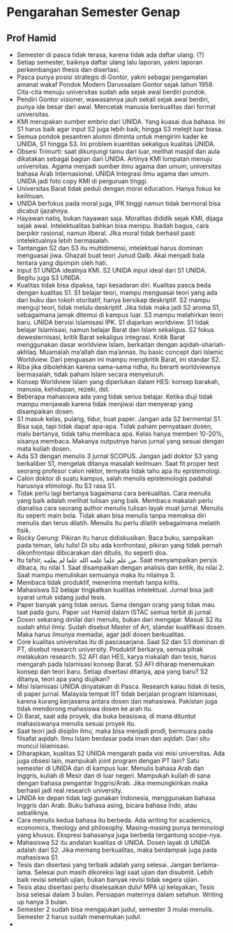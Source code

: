 # Pengarahan Semester Genap
## Prof Hamid
- Semester di pasca tidak terasa, karena tidak ada daftar ulang. (?)
- Setiap semester, baiknya daftar ulang lalu laporan, yakni laporan perkembangan thesis dan disertasi.
- Pasca punya posisi strategis di Gontor, yakni sebagai pengamalan amanat wakaf Pondok Modern Darussalam Gontor sejak tahun 1958. Cita-cita menuju universitas sudah ada sejak awal berdiri pondok.
- Pendiri Gontor visioner, wawasannya jauh sekali sejak awal berdiri, punya ide besar dari awal. Mencetak manusia berkualitas dari format universitas.
- KMI merupakan sumber embrio dari UNIDA. Yang kuasai dua bahasa. Ini S1 harus baik agar input S2 juga lebih baik, hingga S3 melejit luar biasa.
- Semua pondok pesantren alumni diminta untuk mengirim kader ke UNIDA, S1 hingga S3. Ini problem kuantitas sekaligus kualitas UNIDA.
- Obsesi Trimurti: saat dikunjungi tamu dari luar, melihat masjid dan aula dikatakan sebagai bagian dari UNIDA. Artinya KMI lompatan menuju universitas. Agama menjadi sumber ilmu agama dan umum, universitas bahasa Arab Internasional. UNIDA Integrasi ilmu agama dan umum. UNIDA jadi foto copy KMI di perguruan tinggi. 
- Universitas Barat tidak peduli dengan moral education. Hanya fokus ke keilmuan.
- UNIDA berfokus pada moral juga, IPK tinggi namun tidak bermoral bisa dicabut ijazahnya. 
- Hayawan natiq, bukan hayawan saja. Moralitas dididik sejak KMI, dijaga sejak awal. Intelektualitas bahkan bisa menipu. Ibadah bagus, cara berpikir rasional, namun liberal. JIka moral tidak berhasil pasti intelektualnya lebih bermasalah.
- Tantangan S2 dan S3 itu multidimensi, intelektual harus dominan menguasai jiwa. Ghazali buat teori Junud Qalb. Akal menjadi bala tentara yang dipimpin oleh hati. 
- Input S1 UNIDA idealnya KMI. S2 UNIDA input ideal dari S1 UNIDA. Begitu juga S3 UNIDA.
- Kualitas tidak bisa dipaksa, tapi kesadaran diri. Kualitas pasca beda dengan kualitas S1. S1 belajar teori, mampu menguasai teori yang ada dari buku dan tokoh otoritatif, hanya bersikap deskriptif. S2 mampu menguji teori, tidak melulu deskriptif. Jika tidak maka jadi S2 aroma S1, sebagaimana jamak ditemui di kampus luar. S3 mampu melahirkan teori baru. UNIDA bervisi Islamisasi IPK. S1 diajarkan worldview. S1 tidak belajar Islamisasi, namun belajar Barat dan Islam sekaligus. S2 fokus dewesternisasi, kritik Barat sekaligus integrasi. Kritik Barat menggunakan dasar worldview Islam, berkaitan dengan aqidah-shariah-akhlaq. Muamalah ma’allah dan ma’annas. Itu basic concept dari Islamic Worldview. Dari penguasan ini mampu mengkritik Barat, ini standar S2.
- Riba jika dibolehkan karena sama-sama ridha, itu berarti worldviewnya bermasalah, tidak paham Islam secara menyeluruh.
- Konsep Worldview Islam yang diperlukan dalam HES: konsep barakah, manusia, kehidupan, rezeki, dst.
- Beberapa mahasiswa ada yang tidak serius belajar. Ketika diuji tidak mampu menjawab karena tidak menjiwai dan menyerap yang disampaikan dosen. 
- S1 masuk kelas, pulang, tidur, buat paper. Jangan ada S2 bermental S1. Bisa saja, tapi tidak dapat apa-apa. Tidak paham pernyataan dosen, malu bertanya, tidak tahu membaca apa. Kelas hanya memberi 10-20%, sisanya membaca. Makanya outputnya harus jurnal yang sesuai dengan mata kuliah dosen.
- Ada S3 dengan menulis 3 jurnal SCOPUS. Jangan jadi doktor S3 yang berkaliber S1, mengelak ditanya masalah keilmuan. Saat fit proper test seorang profesor calon rektor, ternyata tidak tahu apa itu epistemologi.
- Calon doktor di suatu kampus, salah menulis  epistemologis padahal harusnya etimologi. Itu S3 rasa S1. 
- Tidak perlu lagi bertanya bagaimana cara berkualitas. Cara menulis yang baik adalah melihat tulisan yang baik. Membaca makalah perlu dianalisa cara seorang author menulis tulisan layak muat jurnal. Menulis itu seperti main bola. Tidak akan bisa menulis tanpa memaksa diri menulis dan terus dilatih. Menulis itu perlu dilatih sebagaimana melatih fisik.
- Rocky Gerung: Pikiran itu harus didiskusikan. Baca buku, sampaikan pada teman, lalu tulis! Di situ ada konfrontasi, pikiran yang tidak pernah dikonfrontasi dibicarakan dan ditulis, itu seperti doa.
- Itu tafsir, من علم علما علمه الله علما لم يعلمه. Saat menyampaikan persis dibaca, itu nilai 1. Saat disampaikan dengan analisis dan kritik, itu nilai 2. Saat mampu menuliskan semuanya maka itu nilainya 3. 
- Membaca tidak produktif, menerima mentah tanpa kritis.
- Mahasiswa S2 belajar tingkatkan kualitas intelektual. Jurnal bisa jadi syarat untuk sidang judul tesis.
- Paper banyak yang tidak serius. Sama dengan orang yang tidak mau taat pada guru. Paper ust Hamid dalam ISTAC semua terbit di jurnal. 
- Dosen sekarang dinilai dari menulis, bukan dari mengajar. Masuk S2 itu sudah ahlul ilmiy. Sudah disebut Master of Art, standar kualifikasi dosen. Maka harus ilmunya memadai, agar jadi dosen berkualitas. 
- Core kualitas universitas itu di pascasarjana. Saat S2 dan S3 dominan di PT, disebut research university. Produktif berkarya, semua pihak melakukan research. S2 AFI dan HES, karya makalah dan tesis, harus mengarah pada Islamisasi konsep Barat. S3 AFI diharap menemukan konsep dan teori baru. Setiap disertasi ditanya, apa yang baru? S2 ditanya, teori apa yang diujikan? 
- Misi Islamisasi UNIDA dinyatakan di Pasca. Research kalau tidak di tesis, di paper jurnal. Malaysia tempat IIIT tidak berjalan program Islamisasi, karena kurang kerjasama antara dosen dan mahasiswa. Pakistan juga tidak mendorong mahasiswa dosen ke arah itu. 
- Di Barat, saat ada proyek, dia buka beasiswa, di mana dituntut mahasiswanya menulis sesuai proyek itu. 
- Saat teori jadi disiplin ilmu, maka bisa menjadi prodi, bermuara pada filsafat aqidah. Ilmu Islam berdasar pada iman dan aqidah. Dari situ muncul Islamisasi.
- Diharapkan, kualitas S2 UNIDA mengarah pada visi misi universitas. Ada juga obsesi lain, mampukah joint program dengan PT lain? Satu semester di UNIDA dan di kampus luar. Menulis bahasa Arab dan Inggris, kuliah di Mesir dan di luar negeri. Mampukah kuliah di sana dengan bahasa pengantar Inggris/Arab. Jika memungkinkan maka berhasil jadi real research university. 
- UNIDA ke depan tidak lagi gunakan Indonesia, menggunakan bahasa Inggris dan Arab. Buku bahasa asing, bicara bahasa Indo, atau sebaliknya. 
- Cara menulis kedua bahasa itu berbeda. Ada writing for academics, economics, theology and philosophy. Masing-masing punya terminologi yang khusus. Ekspresi bahasanya juga berbeda tergantung scope-nya. 
- Mahasiswa S2 itu andalan kualitas di UNIDA. Dosen layak di UNIDA adalah dari S2. Jika memang berkualitas, maka berdampak juga pada mahasiswa S1.
- Tesis dan disertasi yang terbaik adalah yang selesai. Jangan berlama-lama. Selesai pun masih dikoreksi lagi saat ujian dan disubmit. Lebih baik revisi setelah ujian, bukan banyak revisi tidak segera ujian. 
- Tesis atau disertasi perlu diselesaikan dulu! MPA uji kelayakan, Tesis bisa selesai dalam 3 bulan. Persiapan materinya dalam setahun. Writing up hanya 3 bulan. 
- Semester 2 sudah bisa mengajukan judul, semester 3 mulai menulis. Semester 2 harus sudah menemukan judul.
- 
